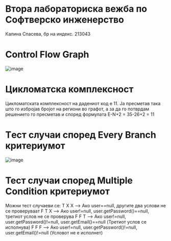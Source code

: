   # Втора лабораториска вежба по Софтверско инженерство
  Калина Спасева, бр на индекс. 213043

# Control Flow Graph
![image](https://github.com/kalinaspaseva/SI_2023_lab2_213043/assets/109042398/472ac406-86cc-483c-b41e-da0aaadf44d9)

# Цикломатска комплексност
Цикломатската комплексност на дадениот код е 11. Ја пресметав така што го избројав бројот на региони во графот, а за да 
го потврдам решението го пресметав и според формулата E-N+2 = 35-26+2 = 11

# Tест случаи според Every Branch критериумот
![image](https://github.com/kalinaspaseva/SI_2023_lab2_213043/assets/109042398/22183666-f8da-4a74-b964-bf1e5cc7b590)

# Тест случаи според Multiple Condition критериумот
Можни тест случаеви се:
T X X --> Ако user==null, другите два услови не се проверуваат
F T X --> Ако user!=null, user.getPassword()==null, третиот услов не се проверува
F F T --> Ако user!=null, user.getPassword()!=null, user.getEmail()==null (Третиот услов се исполнува)
F F F --> Ако user!=null, user.getPassword()!=null, user.getEmail()!=null (Условот не е исполнет)


